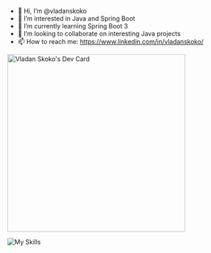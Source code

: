 - 👋 Hi, I’m @vladanskoko
- 👀 I’m interested in Java and Spring Boot
- 🌱 I’m currently learning Spring Boot 3
- 💞️ I’m looking to collaborate on interesting Java projects
- 📫 How to reach me: https://www.linkedin.com/in/vladanskoko/

<!---
vladanskoko/vladanskoko is a ✨ special ✨ repository because its `README.md` (this file) appears on your GitHub profile.
You can click the Preview link to take a look at your changes.
--->

<a href="https://app.daily.dev/vladanskoko"><img src="https://api.daily.dev/devcards/72dd62a676104f08bbe6433d54cdb2b4.png?r=lme" width="400" alt="Vladan Skoko's Dev Card"/></a>

![My Skills](https://skillicons.dev/icons?i=java,spring,javascript,jquery,html,css,bootstrap,cs,dotnet,cpp,c,git,github,idea,eclipse,visualstudio,vscode,postman,mysql,linux&perline=10)
